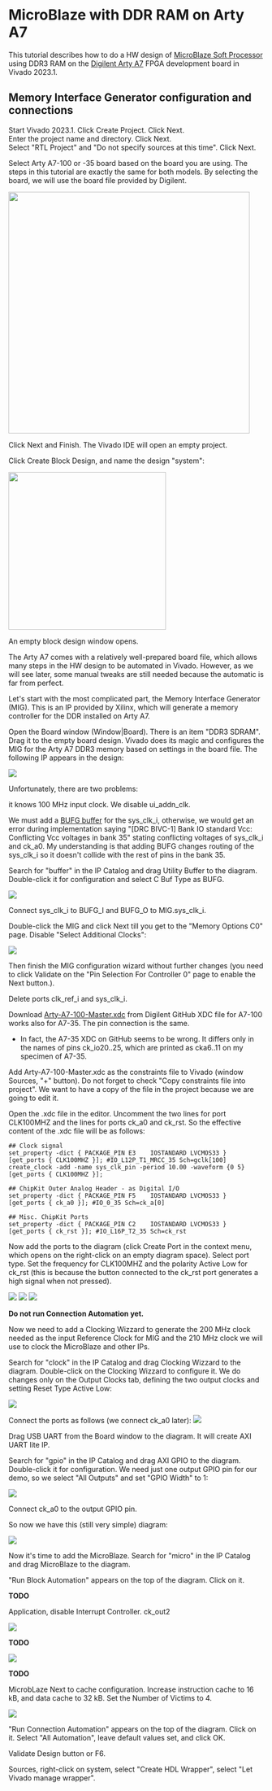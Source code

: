 # MicroBlaze with DDR RAM on Arty A7

This tutorial describes how to do a HW design of [MicroBlaze Soft Processor](https://www.xilinx.com/products/design-tools/microblaze.html) using DDR3 RAM on the [Digilent Arty A7](https://digilent.com/reference/programmable-logic/arty-a7/start) FPGA development board in Vivado 2023.1.

## Memory Interface Generator configuration and connections

Start Vivado 2023.1. Click Create Project. Click Next.  
Enter the project name and directory. Click Next.  
Select "RTL Project" and "Do not specify sources at this time". Click Next.

Select Arty A7-100 or -35 board based on the board you are using. The steps in this tutorial are exactly the same for both models. By selecting the board, we will use the board file provided by Digilent.

<img title="" src="pictures/select_board.png" alt="" width="475">

Click Next and Finish. The Vivado IDE will open an empty project.

Click Create Block Design, and name the design "system":

<img title="" src="pictures/name_bd.png" alt="" width="310">

An empty block design window opens.

The Arty A7 comes with a relatively well-prepared board file, which allows many steps in the HW design to be automated in Vivado. However, as we will see later, some manual tweaks are still needed because the automatic is far from perfect.

Let's start with the most complicated part, the Memory Interface Generator (MIG). This is an IP provided by Xilinx, which will generate a memory controller for the DDR installed on Arty A7.

Open the Board window (Window|Board). There is an item "DDR3 SDRAM". Drag it to the empty board design. Vivado does its magic and configures the MIG for the Arty A7 DDR3 memory based on settings in the board file. The following IP appears in the design:

![](pictures/mig_added.png)

Unfortunately, there are two problems:

 it knows 100 MHz input clock. We disable ui_addn_clk.

We must add a [BUFG buffer](https://docs.xilinx.com/r/en-US/ug953-vivado-7series-libraries/BUFG) for the sys_clk_i, otherwise, we would get an error during implementation saying "[DRC BIVC-1] Bank IO standard Vcc: Conflicting Vcc voltages in bank 35" stating conflicting voltages of sys_clk_i and ck_a0.
My understanding is that adding BUFG changes routing of the sys_clk_i so it doesn't collide with the rest of pins in the bank 35.

Search for "buffer" in the IP Catalog and drag Utility Buffer to the diagram. Double-click it for configuration and select C Buf Type as BUFG.

![](pictures/bufg.png)

Connect sys_clk_i to BUFG_I and BUFG_O to MIG.sys_clk_i.

Double-click the MIG and click Next till you get to the "Memory Options C0" page. Disable "Select Additional Clocks":

![](pictures/mig_update.png)

Then finish the MIG configuration wizard without further changes (you need to click Validate on the "Pin Selection For Controller 0" page to enable the Next button.).

Delete ports clk_ref_i and sys_clk_i.

Download [Arty-A7-100-Master.xdc](https://github.com/Digilent/digilent-xdc/blob/master/Arty-A7-100-Master.xdc) from Digilent GitHub
XDC file for A7-100 works also for A7-35. The pin connection is the same.

- In fact, the A7-35 XDC on GitHub seems to be wrong. It differs only in the names of pins ck_io20..25, which are printed as cka6..11 on my specimen of A7-35.

Add Arty-A7-100-Master.xdc as the constraints file to Vivado (window Sources, "+" button). Do not forget to check "Copy constraints file into project". We want to have a copy of the file in the project because we are going to edit it.

Open the .xdc file in the editor. Uncomment the two lines for port CLK100MHZ and the lines for ports ck_a0 and ck_rst.
So the effective content of the .xdc file will be as follows:

```
## Clock signal
set_property -dict { PACKAGE_PIN E3    IOSTANDARD LVCMOS33 } [get_ports { CLK100MHZ }]; #IO_L12P_T1_MRCC_35 Sch=gclk[100]
create_clock -add -name sys_clk_pin -period 10.00 -waveform {0 5} [get_ports { CLK100MHZ }];

## ChipKit Outer Analog Header - as Digital I/O
set_property -dict { PACKAGE_PIN F5    IOSTANDARD LVCMOS33 } [get_ports { ck_a0 }]; #IO_0_35 Sch=ck_a[0]

## Misc. ChipKit Ports
set_property -dict { PACKAGE_PIN C2    IOSTANDARD LVCMOS33 } [get_ports { ck_rst }]; #IO_L16P_T2_35 Sch=ck_rst
```

Now add the ports to the diagram (click Create Port in the context menu, which opens on the right-click on an empty diagram space). Select port type. Set the frequency for CLK100MHZ and the polarity Active Low for ck_rst (this is because the button connected to the ck_rst port generates a high signal when not pressed).

![](pictures/add_port1.png)
![](pictures/add_port2.png)
![](pictures/add_port3.png)

**Do not run Connection Automation yet.**

Now we need to add a Clocking Wizzard to generate the 200 MHz clock needed as the input Reference Clock for MIG and the 210 MHz clock we will use to clock the MicroBlaze and other IPs.

Search for "clock" in the IP Catalog and drag Clocking Wizzard to the diagram. Double-click on the Clocking Wizzard to configure it. We do changes only on the Output Clocks tab, defining the two output clocks and setting Reset Type Active Low:

![](pictures/clocking_wizzard.png)

Connect the ports as follows (we connect ck_a0 later):
![](pictures/wizard_added.png)

Drag USB UART  from the Board window to the diagram. It will create AXI UART lite IP.

Search for "gpio" in the IP Catalog and drag AXI GPIO to the diagram. Double-click it for configuration. We need just one output GPIO pin for our demo, so we select "All Outputs" and set "GPIO Width" to 1:

![](pictures/gpio_config.png)

Connect ck_a0 to the output GPIO pin.

So now we have this (still very simple) diagram:

![](pictures/gpio_added.png)

Now it's time to add the MicroBlaze. Search for "micro" in the IP Catalog and drag MicroBlaze to the diagram.

"Run Block Automation" appears on the top of the diagram. Click on it.

**TODO**

Application, disable Interrupt Controller.
ck_out2

![](pictures/block_automation.png)

**TODO**

![](pictures/microblaze_added.png)

**TODO**

MicrobLaze Next to cache configuration. Increase instruction cache to 16 kB, and data cache to 32 kB. Set the Number of Victims to 4.

![](pictures/cache_config.png)

"Run Connection Automation" appears on the top of the diagram. Click on it. Select "All Automation", leave default values set, and click OK.

Validate Design button or F6.

Sources, right-click on system, select "Create HDL Wrapper", select "Let Vivado manage wrapper".

